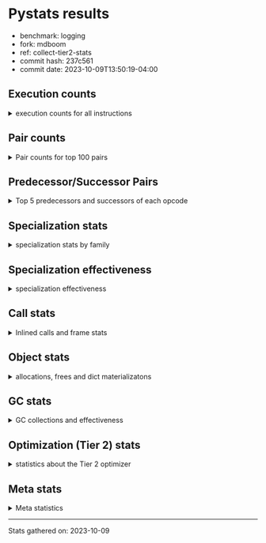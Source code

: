 
# Pystats results

- benchmark: logging
- fork: mdboom
- ref: collect-tier2-stats
- commit hash: 237c561
- commit date: 2023-10-09T13:50:19-04:00

## Execution counts

<details>
<summary> execution counts for all instructions </summary>

|Name | Count | Self | Cumulative | Miss ratio | 
|---|---:|---:|---:|---:|
| LOAD_FAST | 409,131,300 | 22.5% | 22.5% |  |
| POP_JUMP_IF_FALSE | 125,337,780 | 6.9% | 29.4% |  |
| RESUME_CHECK | 117,350,940 | 6.5% | 35.9% |  |
| LOAD_ATTR_INSTANCE_VALUE | 116,145,000 | 6.4% | 42.3% | 1.1% |
| TO_BOOL_BOOL | 105,062,400 | 5.8% | 48.1% |  |
| LOAD_ATTR_METHOD_WITH_VALUES | 97,935,540 | 5.4% | 53.5% |  |
| LOAD_GLOBAL_MODULE | 83,559,300 | 4.6% | 58.1% |  |
| CALL_PY_EXACT_ARGS | 72,499,380 | 4.0% | 62.1% |  |
| RETURN_VALUE | 69,427,560 | 3.8% | 65.9% |  |
| CALL | 56,540,480 | 3.1% | 69.0% |  |
| POP_TOP | 56,525,520 | 3.1% | 72.1% |  |
| LOAD_CONST | 49,152,360 | 2.7% | 74.8% |  |
| RETURN_CONST | 49,152,180 | 2.7% | 77.5% |  |
| STORE_FAST | 48,538,680 | 2.7% | 80.2% |  |
| NOP | 46,694,580 | 2.6% | 82.8% |  |
| BINARY_SUBSCR_DICT | 41,779,200 | 2.3% | 85.1% |  |
| LOAD_FAST_LOAD_FAST | 34,959,420 | 1.9% | 87.0% |  |
| STORE_ATTR_INSTANCE_VALUE | 27,033,600 | 1.5% | 88.5% |  |
| LOAD_ATTR_MODULE | 22,118,880 | 1.2% | 89.7% |  |
| LOAD_GLOBAL_BUILTIN | 14,745,960 | 0.8% | 90.5% |  |
| LOAD_ATTR | 12,291,660 | 0.7% | 91.2% |  |
| PUSH_NULL | 12,288,900 | 0.7% | 91.9% |  |
| TO_BOOL_NONE | 11,059,200 | 0.6% | 92.5% |  |
| COMPARE_OP_INT | 10,444,980 | 0.6% | 93.1% |  |
| POP_JUMP_IF_TRUE | 9,830,400 | 0.5% | 93.6% |  |
| LOAD_ATTR_METHOD_NO_DICT | 8,601,720 | 0.5% | 94.1% |  |
| BINARY_OP | 6,760,260 | 0.4% | 94.5% |  |
| ENTER_EXECUTOR | 6,512,640 | 0.4% | 94.8% |  |
| CALL_ISINSTANCE | 5,529,600 | 0.3% | 95.1% |  |
| BINARY_SLICE | 4,915,200 | 0.3% | 95.4% |  |
| JUMP_FORWARD | 4,915,200 | 0.3% | 95.7% |  |
| BINARY_OP_ADD_INT | 4,915,200 | 0.3% | 95.9% |  |
| TO_BOOL_ALWAYS_TRUE | 4,915,200 | 0.3% | 96.2% |  |
| CALL_BUILTIN_FAST | 4,300,800 | 0.2% | 96.4% |  |
| CALL_METHOD_DESCRIPTOR_FAST | 3,686,760 | 0.2% | 96.6% |  |
| GET_ITER | 3,686,580 | 0.2% | 96.9% |  |
| POP_JUMP_IF_NONE | 3,686,400 | 0.2% | 97.1% |  |
| BUILD_TUPLE | 3,686,400 | 0.2% | 97.3% |  |
| COPY | 3,686,400 | 0.2% | 97.5% |  |
| CALL_BUILTIN_FAST_WITH_KEYWORDS | 3,686,400 | 0.2% | 97.7% |  |
| FOR_ITER_LIST | 3,686,400 | 0.2% | 97.9% |  |
| INTERPRETER_EXIT | 3,072,000 | 0.2% | 98.0% |  |
| TO_BOOL | 2,458,240 | 0.1% | 98.2% |  |
| LOAD_ATTR_METHOD_LAZY_DICT | 2,458,140 | 0.1% | 98.3% |  |
| POP_JUMP_IF_NOT_NONE | 2,457,600 | 0.1% | 98.4% |  |
| BEFORE_WITH | 2,457,600 | 0.1% | 98.6% |  |
| STORE_FAST_STORE_FAST | 2,457,600 | 0.1% | 98.7% |  |
| COMPARE_OP_STR | 2,457,600 | 0.1% | 98.8% |  |
| LOAD_ATTR_NONDESCRIPTOR_WITH_VALUES | 2,457,600 | 0.1% | 99.0% |  |
| BINARY_SUBSCR_TUPLE_INT | 1,843,200 | 0.1% | 99.1% |  |
| CALL_METHOD_DESCRIPTOR_NOARGS | 1,252,620 | 0.1% | 99.2% | 100.0% |
| CALL_FUNCTION_EX | 1,229,160 | 0.1% | 99.2% |  |
| BINARY_OP_SUBTRACT_FLOAT | 1,228,980 | 0.1% | 99.3% |  |
| BUILD_MAP | 1,228,800 | 0.1% | 99.4% |  |
| CONTAINS_OP | 1,228,800 | 0.1% | 99.4% |  |
| DICT_MERGE | 1,228,800 | 0.1% | 99.5% |  |
| BINARY_OP_ADD_UNICODE | 1,228,800 | 0.1% | 99.6% |  |
| BINARY_OP_SUBTRACT_INT | 1,228,800 | 0.1% | 99.6% |  |
| CALL_METHOD_DESCRIPTOR_O | 1,228,800 | 0.1% | 99.7% |  |
| CALL_STR_1 | 1,228,800 | 0.1% | 99.8% |  |
| LOAD_ATTR_PROPERTY | 1,228,800 | 0.1% | 99.8% |  |
| TO_BOOL_STR | 1,228,800 | 0.1% | 99.9% |  |
| UNPACK_SEQUENCE_TUPLE | 1,228,800 | 0.1% | 100.0% |  |
| CALL_LEN | 614,580 | 0.0% | 100.0% |  |
| LOAD_DEREF | 540 | 0.0% | 100.0% |  |
| LOAD_GLOBAL | 500 | 0.0% | 100.0% |  |
| BUILD_LIST | 180 | 0.0% | 100.0% |  |
| CALL_INTRINSIC_1 | 180 | 0.0% | 100.0% |  |
| COPY_FREE_VARS | 180 | 0.0% | 100.0% |  |
| LIST_EXTEND | 180 | 0.0% | 100.0% |  |
| CALL_BUILTIN_CLASS | 180 | 0.0% | 100.0% |  |
| FOR_ITER_RANGE | 180 | 0.0% | 100.0% |  |
| BINARY_OP_MULTIPLY_INT | 120 | 0.0% | 100.0% |  |
| CALL_METHOD_DESCRIPTOR_FAST_WITH_KEYWORDS | 120 | 0.0% | 100.0% |  |
| COMPARE_OP | 60 | 0.0% | 100.0% |  |


</details>

## Pair counts

<details>
<summary> Pair counts for top 100 pairs </summary>

|Pair | Count | Self | Cumulative | 
|---|---:|---:|---:|
| LOAD_FAST LOAD_ATTR_INSTANCE_VALUE | 115,507,200 | 6.4% | 6.4% |
| RESUME_CHECK LOAD_FAST | 98,304,180 | 5.4% | 11.8% |
| TO_BOOL_BOOL POP_JUMP_IF_FALSE | 97,689,600 | 5.4% | 17.2% |
| LOAD_FAST LOAD_ATTR_METHOD_WITH_VALUES | 95,477,940 | 5.3% | 22.4% |
| CALL_PY_EXACT_ARGS RESUME_CHECK | 72,499,380 | 4.0% | 26.4% |
| LOAD_ATTR_METHOD_WITH_VALUES LOAD_FAST | 50,688,120 | 2.8% | 29.2% |
| RETURN_CONST POP_TOP | 45,465,780 | 2.5% | 31.7% |
| NOP LOAD_FAST | 44,236,800 | 2.4% | 34.1% |
| RETURN_VALUE TO_BOOL_BOOL | 44,236,800 | 2.4% | 36.6% |
| POP_JUMP_IF_FALSE RETURN_CONST | 43,008,000 | 2.4% | 38.9% |
| LOAD_ATTR_INSTANCE_VALUE LOAD_FAST | 43,008,000 | 2.4% | 41.3% |
| LOAD_ATTR_INSTANCE_VALUE TO_BOOL_BOOL | 43,008,000 | 2.4% | 43.7% |
| LOAD_FAST CALL | 42,086,680 | 2.3% | 46.0% |
| POP_JUMP_IF_FALSE NOP | 41,779,200 | 2.3% | 48.3% |
| BINARY_SUBSCR_DICT RETURN_VALUE | 41,779,200 | 2.3% | 50.6% |
| LOAD_GLOBAL_MODULE CALL_PY_EXACT_ARGS | 41,779,200 | 2.3% | 52.9% |
| POP_TOP LOAD_FAST | 41,410,740 | 2.3% | 55.2% |
| CALL RESUME_CHECK | 40,550,400 | 2.2% | 57.4% |
| LOAD_FAST BINARY_SUBSCR_DICT | 40,550,400 | 2.2% | 59.7% |
| LOAD_ATTR_METHOD_WITH_VALUES LOAD_GLOBAL_MODULE | 40,550,400 | 2.2% | 61.9% |
| STORE_FAST LOAD_FAST | 30,106,080 | 1.7% | 63.5% |
| POP_JUMP_IF_FALSE LOAD_FAST | 25,190,580 | 1.4% | 64.9% |
| LOAD_FAST CALL_PY_EXACT_ARGS | 19,660,920 | 1.1% | 66.0% |
| LOAD_GLOBAL_MODULE LOAD_ATTR_MODULE | 17,817,900 | 1.0% | 67.0% |
| LOAD_FAST STORE_ATTR_INSTANCE_VALUE | 14,745,600 | 0.8% | 67.8% |
| LOAD_FAST_LOAD_FAST STORE_ATTR_INSTANCE_VALUE | 12,288,000 | 0.7% | 68.5% |
| LOAD_FAST LOAD_CONST | 11,673,720 | 0.6% | 69.1% |
| RESUME_CHECK LOAD_GLOBAL_MODULE | 11,673,720 | 0.6% | 69.8% |
| LOAD_ATTR_MODULE PUSH_NULL | 11,059,680 | 0.6% | 70.4% |
| LOAD_GLOBAL_BUILTIN LOAD_FAST | 11,059,560 | 0.6% | 71.0% |
| LOAD_FAST LOAD_ATTR | 11,059,380 | 0.6% | 71.6% |
| TO_BOOL_NONE POP_JUMP_IF_FALSE | 11,059,200 | 0.6% | 72.2% |
| STORE_ATTR_INSTANCE_VALUE LOAD_FAST_LOAD_FAST | 9,830,400 | 0.5% | 72.8% |
| LOAD_FAST RETURN_VALUE | 8,601,780 | 0.5% | 73.2% |
| RETURN_VALUE STORE_FAST | 8,601,600 | 0.5% | 73.7% |
| COMPARE_OP_INT POP_JUMP_IF_FALSE | 7,987,380 | 0.4% | 74.1% |
| LOAD_CONST LOAD_FAST | 7,372,800 | 0.4% | 74.5% |
| LOAD_CONST STORE_FAST | 7,372,800 | 0.4% | 75.0% |
| TO_BOOL_BOOL POP_JUMP_IF_TRUE | 7,372,800 | 0.4% | 75.4% |
| STORE_ATTR_INSTANCE_VALUE LOAD_GLOBAL_MODULE | 7,372,800 | 0.4% | 75.8% |
| LOAD_CONST COMPARE_OP_INT | 6,758,440 | 0.4% | 76.1% |
| POP_TOP RETURN_CONST | 6,144,180 | 0.3% | 76.5% |
| RETURN_VALUE RETURN_VALUE | 6,144,180 | 0.3% | 76.8% |
| LOAD_FAST_LOAD_FAST LOAD_FAST_LOAD_FAST | 6,144,000 | 0.3% | 77.2% |
| LOAD_ATTR_METHOD_NO_DICT LOAD_FAST | 6,144,000 | 0.3% | 77.5% |
| CALL_ISINSTANCE TO_BOOL_BOOL | 5,529,600 | 0.3% | 77.8% |
| POP_TOP ENTER_EXECUTOR | 5,283,840 | 0.3% | 78.1% |
| CALL STORE_FAST | 4,915,380 | 0.3% | 78.4% |
| STORE_FAST LOAD_GLOBAL_MODULE | 4,915,360 | 0.3% | 78.6% |
| RETURN_VALUE LOAD_FAST | 4,915,200 | 0.3% | 78.9% |
| LOAD_CONST LOAD_CONST | 4,915,200 | 0.3% | 79.2% |
| LOAD_CONST BINARY_OP_ADD_INT | 4,915,200 | 0.3% | 79.4% |
| LOAD_FAST STORE_FAST | 4,915,200 | 0.3% | 79.7% |
| LOAD_FAST TO_BOOL_NONE | 4,915,200 | 0.3% | 80.0% |
| POP_JUMP_IF_FALSE LOAD_GLOBAL_MODULE | 4,915,200 | 0.3% | 80.3% |
| POP_JUMP_IF_TRUE LOAD_FAST | 4,915,200 | 0.3% | 80.5% |
| STORE_FAST LOAD_FAST_LOAD_FAST | 4,915,200 | 0.3% | 80.8% |
| LOAD_ATTR_INSTANCE_VALUE TO_BOOL_NONE | 4,915,200 | 0.3% | 81.1% |
| LOAD_ATTR_METHOD_WITH_VALUES CALL_PY_EXACT_ARGS | 4,915,200 | 0.3% | 81.3% |
| LOAD_GLOBAL_MODULE TO_BOOL_BOOL | 4,915,200 | 0.3% | 81.6% |
| LOAD_ATTR_MODULE LOAD_ATTR_MODULE | 4,300,800 | 0.2% | 81.8% |
| ENTER_EXECUTOR CALL | 4,054,860 | 0.2% | 82.1% |
| PUSH_NULL CALL | 3,686,940 | 0.2% | 82.3% |
| PUSH_NULL LOAD_FAST | 3,686,760 | 0.2% | 82.5% |
| LOAD_GLOBAL_MODULE LOAD_FAST | 3,686,580 | 0.2% | 82.7% |
| LOAD_CONST BINARY_OP | 3,686,440 | 0.2% | 82.9% |
| GET_ITER FOR_ITER_LIST | 3,686,400 | 0.2% | 83.1% |
| POP_TOP LOAD_CONST | 3,686,400 | 0.2% | 83.3% |
| CALL LOAD_CONST | 3,686,400 | 0.2% | 83.5% |
| LOAD_ATTR LOAD_FAST | 3,686,400 | 0.2% | 83.7% |
| LOAD_ATTR STORE_FAST | 3,686,400 | 0.2% | 83.9% |
| LOAD_CONST CALL_BUILTIN_FAST | 3,686,400 | 0.2% | 84.1% |
| LOAD_FAST POP_JUMP_IF_NONE | 3,686,400 | 0.2% | 84.3% |
| LOAD_FAST CALL_BUILTIN_FAST_WITH_KEYWORDS | 3,686,400 | 0.2% | 84.5% |
| LOAD_FAST LOAD_ATTR_METHOD_NO_DICT | 3,686,400 | 0.2% | 84.7% |
| LOAD_FAST LOAD_GLOBAL_BUILTIN | 3,686,400 | 0.2% | 84.9% |
| LOAD_FAST LOAD_GLOBAL_MODULE | 3,686,400 | 0.2% | 85.1% |
| LOAD_FAST TO_BOOL_ALWAYS_TRUE | 3,686,400 | 0.2% | 85.3% |
| POP_JUMP_IF_FALSE LOAD_GLOBAL_BUILTIN | 3,686,400 | 0.2% | 85.5% |
| STORE_FAST LOAD_CONST | 3,686,400 | 0.2% | 85.7% |
| CALL_METHOD_DESCRIPTOR_FAST STORE_FAST | 3,686,400 | 0.2% | 85.9% |
| LOAD_ATTR_INSTANCE_VALUE GET_ITER | 3,686,400 | 0.2% | 86.1% |
| LOAD_ATTR_MODULE LOAD_FAST | 3,686,400 | 0.2% | 86.3% |
| RESUME_CHECK NOP | 3,686,400 | 0.2% | 86.5% |
| LOAD_FAST_LOAD_FAST LOAD_CONST | 3,686,400 | 0.2% | 86.7% |
| LOAD_FAST_LOAD_FAST LOAD_FAST | 3,686,400 | 0.2% | 86.9% |
| BINARY_OP_ADD_INT STORE_FAST | 3,686,400 | 0.2% | 87.1% |
| STORE_ATTR_INSTANCE_VALUE LOAD_FAST | 3,686,400 | 0.2% | 87.3% |
| TO_BOOL_ALWAYS_TRUE POP_JUMP_IF_FALSE | 3,686,400 | 0.2% | 87.5% |
| POP_JUMP_IF_FALSE LOAD_FAST_LOAD_FAST | 3,072,000 | 0.2% | 87.7% |
| LOAD_GLOBAL_MODULE LOAD_FAST_LOAD_FAST | 3,072,000 | 0.2% | 87.9% |
| CACHE RESUME_CHECK | 3,072,000 | 0.2% | 88.1% |
| STORE_FAST LOAD_GLOBAL_BUILTIN | 2,457,840 | 0.1% | 88.2% |
| CALL POP_TOP | 2,457,780 | 0.1% | 88.3% |
| CALL LOAD_FAST | 2,457,780 | 0.1% | 88.5% |
| LOAD_CONST CALL_METHOD_DESCRIPTOR_FAST | 2,457,720 | 0.1% | 88.6% |
| LOAD_CONST CALL | 2,457,660 | 0.1% | 88.7% |
| NOP LOAD_GLOBAL_MODULE | 2,457,600 | 0.1% | 88.9% |
| TO_BOOL POP_JUMP_IF_FALSE | 2,457,600 | 0.1% | 89.0% |
| BINARY_OP LOAD_FAST | 2,457,600 | 0.1% | 89.1% |


</details>

## Predecessor/Successor Pairs

<details>
<summary> Top 5 predecessors and successors of each opcode </summary>

### BINARY_SLICE

<details>
<summary> Successors and predecessors for BINARY_SLICE </summary>

|Predecessors | Count | Percentage | 
|---|---:|---:|
| LOAD_CONST | 2,457,600 | 50.0% |
| LOAD_FAST | 1,228,800 | 25.0% |
| BINARY_OP_ADD_INT | 1,228,800 | 25.0% |

|Successors | Count | Percentage | 
|---|---:|---:|
| RETURN_VALUE | 1,228,800 | 25.0% |
| BUILD_TUPLE | 1,228,800 | 25.0% |
| LOAD_FAST | 1,228,800 | 25.0% |
| LOAD_FAST_LOAD_FAST | 1,228,800 | 25.0% |


</details>

### GET_ITER

<details>
<summary> Successors and predecessors for GET_ITER </summary>

|Predecessors | Count | Percentage | 
|---|---:|---:|
| LOAD_ATTR_INSTANCE_VALUE | 3,686,400 | 100.0% |
| LOAD_FAST | 180 | 0.0% |

|Successors | Count | Percentage | 
|---|---:|---:|
| FOR_ITER_LIST | 3,686,400 | 100.0% |
| FOR_ITER_RANGE | 180 | 0.0% |


</details>

### NOP

<details>
<summary> Successors and predecessors for NOP </summary>

|Predecessors | Count | Percentage | 
|---|---:|---:|
| POP_JUMP_IF_FALSE | 41,779,200 | 89.5% |
| RESUME_CHECK | 3,686,400 | 7.9% |
| STORE_ATTR_INSTANCE_VALUE | 1,228,800 | 2.6% |
| POP_TOP | 180 | 0.0% |

|Successors | Count | Percentage | 
|---|---:|---:|
| LOAD_FAST | 44,236,800 | 94.7% |
| LOAD_GLOBAL_MODULE | 2,457,600 | 5.3% |
| LOAD_DEREF | 180 | 0.0% |


</details>

### POP_TOP

<details>
<summary> Successors and predecessors for POP_TOP </summary>

|Predecessors | Count | Percentage | 
|---|---:|---:|
| RETURN_CONST | 45,465,780 | 80.4% |
| CALL | 2,457,780 | 4.3% |
| BEFORE_WITH | 2,457,600 | 4.3% |
| RETURN_VALUE | 1,228,800 | 2.2% |
| CALL_FUNCTION_EX | 1,228,800 | 2.2% |

|Successors | Count | Percentage | 
|---|---:|---:|
| LOAD_FAST | 41,410,740 | 73.3% |
| RETURN_CONST | 6,144,180 | 10.9% |
| ENTER_EXECUTOR | 5,283,840 | 9.3% |
| LOAD_CONST | 3,686,400 | 6.5% |
| NOP | 180 | 0.0% |


</details>

### PUSH_NULL

<details>
<summary> Successors and predecessors for PUSH_NULL </summary>

|Predecessors | Count | Percentage | 
|---|---:|---:|
| LOAD_ATTR_MODULE | 11,059,680 | 90.0% |
| LOAD_ATTR | 1,228,860 | 10.0% |
| LOAD_DEREF | 360 | 0.0% |

|Successors | Count | Percentage | 
|---|---:|---:|
| CALL | 3,686,940 | 30.0% |
| LOAD_FAST | 3,686,760 | 30.0% |
| LOAD_CONST | 1,228,800 | 10.0% |
| LOAD_FAST_LOAD_FAST | 1,228,800 | 10.0% |
| CALL_PY_EXACT_ARGS | 1,228,800 | 10.0% |


</details>

### RETURN_VALUE

<details>
<summary> Successors and predecessors for RETURN_VALUE </summary>

|Predecessors | Count | Percentage | 
|---|---:|---:|
| BINARY_SUBSCR_DICT | 41,779,200 | 60.2% |
| LOAD_FAST | 8,601,780 | 12.4% |
| RETURN_VALUE | 6,144,180 | 8.8% |
| BUILD_TUPLE | 2,457,600 | 3.5% |
| CALL_BUILTIN_FAST | 1,843,200 | 2.7% |

|Successors | Count | Percentage | 
|---|---:|---:|
| TO_BOOL_BOOL | 44,236,800 | 63.7% |
| STORE_FAST | 8,601,600 | 12.4% |
| RETURN_VALUE | 6,144,180 | 8.8% |
| LOAD_FAST | 4,915,200 | 7.1% |
| POP_TOP | 1,228,800 | 1.8% |


</details>

### TO_BOOL

<details>
<summary> Successors and predecessors for TO_BOOL </summary>

|Predecessors | Count | Percentage | 
|---|---:|---:|
| LOAD_FAST | 1,228,800 | 50.0% |
| LOAD_ATTR_INSTANCE_VALUE | 1,228,800 | 50.0% |
| TO_BOOL | 640 | 0.0% |

|Successors | Count | Percentage | 
|---|---:|---:|
| POP_JUMP_IF_FALSE | 2,457,600 | 100.0% |
| TO_BOOL | 640 | 0.0% |


</details>

### BINARY_OP

<details>
<summary> Successors and predecessors for BINARY_OP </summary>

|Predecessors | Count | Percentage | 
|---|---:|---:|
| LOAD_CONST | 3,686,440 | 54.5% |
| LOAD_FAST | 1,228,860 | 18.2% |
| CALL | 1,228,800 | 18.2% |
| LOAD_ATTR_INSTANCE_VALUE | 614,400 | 9.1% |
| BINARY_OP | 1,760 | 0.0% |

|Successors | Count | Percentage | 
|---|---:|---:|
| LOAD_FAST | 2,457,600 | 36.4% |
| RETURN_VALUE | 1,228,800 | 18.2% |
| CALL | 1,228,800 | 18.2% |
| LOAD_CONST | 1,228,800 | 18.2% |
| STORE_FAST | 614,400 | 9.1% |


</details>

### BUILD_LIST

<details>
<summary> Successors and predecessors for BUILD_LIST </summary>

|Predecessors | Count | Percentage | 
|---|---:|---:|
| LOAD_FAST | 180 | 100.0% |

|Successors | Count | Percentage | 
|---|---:|---:|
| LOAD_DEREF | 180 | 100.0% |


</details>

### CALL

<details>
<summary> Successors and predecessors for CALL </summary>

|Predecessors | Count | Percentage | 
|---|---:|---:|
| LOAD_FAST | 42,086,680 | 74.4% |
| ENTER_EXECUTOR | 4,054,860 | 7.2% |
| PUSH_NULL | 3,686,940 | 6.5% |
| LOAD_CONST | 2,457,660 | 4.3% |
| BINARY_OP | 1,228,800 | 2.2% |

|Successors | Count | Percentage | 
|---|---:|---:|
| RESUME_CHECK | 40,550,400 | 71.7% |
| STORE_FAST | 4,915,380 | 8.7% |
| LOAD_CONST | 3,686,400 | 6.5% |
| POP_TOP | 2,457,780 | 4.3% |
| LOAD_FAST | 2,457,780 | 4.3% |


</details>

### CALL_FUNCTION_EX

<details>
<summary> Successors and predecessors for CALL_FUNCTION_EX </summary>

|Predecessors | Count | Percentage | 
|---|---:|---:|
| DICT_MERGE | 1,228,800 | 100.0% |
| CALL_INTRINSIC_1 | 180 | 0.0% |
| LOAD_FAST | 180 | 0.0% |

|Successors | Count | Percentage | 
|---|---:|---:|
| POP_TOP | 1,228,800 | 100.0% |
| COPY_FREE_VARS | 180 | 0.0% |
| RESUME_CHECK | 180 | 0.0% |


</details>

### CALL_INTRINSIC_1

<details>
<summary> Successors and predecessors for CALL_INTRINSIC_1 </summary>

|Predecessors | Count | Percentage | 
|---|---:|---:|
| LIST_EXTEND | 180 | 100.0% |

|Successors | Count | Percentage | 
|---|---:|---:|
| CALL_FUNCTION_EX | 180 | 100.0% |


</details>

### COMPARE_OP

<details>
<summary> Successors and predecessors for COMPARE_OP </summary>

|Predecessors | Count | Percentage | 
|---|---:|---:|
| BINARY_OP_MULTIPLY_INT | 40 | 66.7% |
| LOAD_CONST | 20 | 33.3% |

|Successors | Count | Percentage | 
|---|---:|---:|
| COMPARE_OP_INT | 60 | 100.0% |


</details>

### COPY_FREE_VARS

<details>
<summary> Successors and predecessors for COPY_FREE_VARS </summary>

|Predecessors | Count | Percentage | 
|---|---:|---:|
| CALL_FUNCTION_EX | 180 | 100.0% |

|Successors | Count | Percentage | 
|---|---:|---:|
| RESUME_CHECK | 180 | 100.0% |


</details>

### ENTER_EXECUTOR

<details>
<summary> Successors and predecessors for ENTER_EXECUTOR </summary>

|Predecessors | Count | Percentage | 
|---|---:|---:|
| POP_TOP | 5,283,840 | 81.1% |
| POP_JUMP_IF_FALSE | 1,228,800 | 18.9% |

|Successors | Count | Percentage | 
|---|---:|---:|
| CALL | 4,054,860 | 62.3% |
| POP_TOP | 1,228,800 | 18.9% |
| LOAD_FAST | 1,228,800 | 18.9% |
| LOAD_GLOBAL_MODULE | 120 | 0.0% |
| LOAD_GLOBAL | 60 | 0.0% |


</details>

### LIST_EXTEND

<details>
<summary> Successors and predecessors for LIST_EXTEND </summary>

|Predecessors | Count | Percentage | 
|---|---:|---:|
| LOAD_DEREF | 180 | 100.0% |

|Successors | Count | Percentage | 
|---|---:|---:|
| CALL_INTRINSIC_1 | 180 | 100.0% |


</details>

### LOAD_ATTR

<details>
<summary> Successors and predecessors for LOAD_ATTR </summary>

|Predecessors | Count | Percentage | 
|---|---:|---:|
| LOAD_FAST | 11,059,380 | 90.0% |
| LOAD_ATTR | 1,232,000 | 10.0% |
| LOAD_GLOBAL_MODULE | 180 | 0.0% |
| LOAD_GLOBAL | 60 | 0.0% |
| CALL_METHOD_DESCRIPTOR_NOARGS | 40 | 0.0% |

|Successors | Count | Percentage | 
|---|---:|---:|
| LOAD_FAST | 3,686,400 | 30.0% |
| STORE_FAST | 3,686,400 | 30.0% |
| LOAD_ATTR | 1,232,000 | 10.0% |
| PUSH_NULL | 1,228,860 | 10.0% |
| CALL_PY_EXACT_ARGS | 1,228,800 | 10.0% |


</details>

### LOAD_CONST

<details>
<summary> Successors and predecessors for LOAD_CONST </summary>

|Predecessors | Count | Percentage | 
|---|---:|---:|
| LOAD_FAST | 11,673,720 | 23.8% |
| LOAD_CONST | 4,915,200 | 10.0% |
| POP_TOP | 3,686,400 | 7.5% |
| CALL | 3,686,400 | 7.5% |
| STORE_FAST | 3,686,400 | 7.5% |

|Successors | Count | Percentage | 
|---|---:|---:|
| LOAD_FAST | 7,372,800 | 15.0% |
| STORE_FAST | 7,372,800 | 15.0% |
| COMPARE_OP_INT | 6,758,440 | 13.7% |
| LOAD_CONST | 4,915,200 | 10.0% |
| BINARY_OP_ADD_INT | 4,915,200 | 10.0% |


</details>

### LOAD_DEREF

<details>
<summary> Successors and predecessors for LOAD_DEREF </summary>

|Predecessors | Count | Percentage | 
|---|---:|---:|
| NOP | 180 | 33.3% |
| BUILD_LIST | 180 | 33.3% |
| RESUME_CHECK | 180 | 33.3% |

|Successors | Count | Percentage | 
|---|---:|---:|
| PUSH_NULL | 360 | 66.7% |
| LIST_EXTEND | 180 | 33.3% |


</details>

### LOAD_FAST

<details>
<summary> Successors and predecessors for LOAD_FAST </summary>

|Predecessors | Count | Percentage | 
|---|---:|---:|
| RESUME_CHECK | 98,304,180 | 24.0% |
| LOAD_ATTR_METHOD_WITH_VALUES | 50,688,120 | 12.4% |
| NOP | 44,236,800 | 10.8% |
| LOAD_ATTR_INSTANCE_VALUE | 43,008,000 | 10.5% |
| POP_TOP | 41,410,740 | 10.1% |

|Successors | Count | Percentage | 
|---|---:|---:|
| LOAD_ATTR_INSTANCE_VALUE | 115,507,200 | 28.2% |
| LOAD_ATTR_METHOD_WITH_VALUES | 95,477,940 | 23.3% |
| CALL | 42,086,680 | 10.3% |
| BINARY_SUBSCR_DICT | 40,550,400 | 9.9% |
| CALL_PY_EXACT_ARGS | 19,660,920 | 4.8% |


</details>

### LOAD_GLOBAL

<details>
<summary> Successors and predecessors for LOAD_GLOBAL </summary>

|Predecessors | Count | Percentage | 
|---|---:|---:|
| STORE_FAST | 200 | 40.0% |
| RETURN_VALUE | 120 | 24.0% |
| POP_TOP | 60 | 12.0% |
| ENTER_EXECUTOR | 60 | 12.0% |
| RESUME_CHECK | 60 | 12.0% |

|Successors | Count | Percentage | 
|---|---:|---:|
| LOAD_GLOBAL_MODULE | 320 | 64.0% |
| LOAD_GLOBAL_BUILTIN | 120 | 24.0% |
| LOAD_ATTR | 60 | 12.0% |


</details>

### POP_JUMP_IF_FALSE

<details>
<summary> Successors and predecessors for POP_JUMP_IF_FALSE </summary>

|Predecessors | Count | Percentage | 
|---|---:|---:|
| TO_BOOL_BOOL | 97,689,600 | 77.9% |
| TO_BOOL_NONE | 11,059,200 | 8.8% |
| COMPARE_OP_INT | 7,987,380 | 6.4% |
| TO_BOOL_ALWAYS_TRUE | 3,686,400 | 2.9% |
| TO_BOOL | 2,457,600 | 2.0% |

|Successors | Count | Percentage | 
|---|---:|---:|
| RETURN_CONST | 43,008,000 | 34.3% |
| NOP | 41,779,200 | 33.3% |
| LOAD_FAST | 25,190,580 | 20.1% |
| LOAD_GLOBAL_MODULE | 4,915,200 | 3.9% |
| LOAD_GLOBAL_BUILTIN | 3,686,400 | 2.9% |


</details>

### POP_JUMP_IF_NONE

<details>
<summary> Successors and predecessors for POP_JUMP_IF_NONE </summary>

|Predecessors | Count | Percentage | 
|---|---:|---:|
| LOAD_FAST | 3,686,400 | 100.0% |

|Successors | Count | Percentage | 
|---|---:|---:|
| LOAD_FAST | 2,457,600 | 66.7% |
| LOAD_GLOBAL_MODULE | 1,228,800 | 33.3% |


</details>

### POP_JUMP_IF_NOT_NONE

<details>
<summary> Successors and predecessors for POP_JUMP_IF_NOT_NONE </summary>

|Predecessors | Count | Percentage | 
|---|---:|---:|
| LOAD_FAST | 2,457,600 | 100.0% |

|Successors | Count | Percentage | 
|---|---:|---:|
| LOAD_FAST | 2,457,600 | 100.0% |


</details>

### POP_JUMP_IF_TRUE

<details>
<summary> Successors and predecessors for POP_JUMP_IF_TRUE </summary>

|Predecessors | Count | Percentage | 
|---|---:|---:|
| TO_BOOL_BOOL | 7,372,800 | 75.0% |
| COMPARE_OP_INT | 1,228,800 | 12.5% |
| TO_BOOL_ALWAYS_TRUE | 1,228,800 | 12.5% |

|Successors | Count | Percentage | 
|---|---:|---:|
| LOAD_FAST | 4,915,200 | 50.0% |
| LOAD_CONST | 2,457,600 | 25.0% |
| RETURN_VALUE | 1,228,800 | 12.5% |
| LOAD_GLOBAL_BUILTIN | 1,228,800 | 12.5% |


</details>

### RETURN_CONST

<details>
<summary> Successors and predecessors for RETURN_CONST </summary>

|Predecessors | Count | Percentage | 
|---|---:|---:|
| POP_JUMP_IF_FALSE | 43,008,000 | 87.5% |
| POP_TOP | 6,144,180 | 12.5% |

|Successors | Count | Percentage | 
|---|---:|---:|
| POP_TOP | 45,465,780 | 92.5% |
| INTERPRETER_EXIT | 2,457,600 | 5.0% |
| STORE_FAST | 1,228,800 | 2.5% |


</details>

### STORE_FAST

<details>
<summary> Successors and predecessors for STORE_FAST </summary>

|Predecessors | Count | Percentage | 
|---|---:|---:|
| RETURN_VALUE | 8,601,600 | 17.7% |
| LOAD_CONST | 7,372,800 | 15.2% |
| CALL | 4,915,380 | 10.1% |
| LOAD_FAST | 4,915,200 | 10.1% |
| LOAD_ATTR | 3,686,400 | 7.6% |

|Successors | Count | Percentage | 
|---|---:|---:|
| LOAD_FAST | 30,106,080 | 62.0% |
| LOAD_GLOBAL_MODULE | 4,915,360 | 10.1% |
| LOAD_FAST_LOAD_FAST | 4,915,200 | 10.1% |
| LOAD_CONST | 3,686,400 | 7.6% |
| LOAD_GLOBAL_BUILTIN | 2,457,840 | 5.1% |


</details>

### BINARY_OP_SUBTRACT_FLOAT

<details>
<summary> Successors and predecessors for BINARY_OP_SUBTRACT_FLOAT </summary>

|Predecessors | Count | Percentage | 
|---|---:|---:|
| LOAD_GLOBAL_MODULE | 1,228,800 | 100.0% |
| LOAD_FAST | 120 | 0.0% |
| BINARY_OP | 60 | 0.0% |

|Successors | Count | Percentage | 
|---|---:|---:|
| LOAD_CONST | 1,228,800 | 100.0% |
| STORE_FAST | 180 | 0.0% |


</details>

### BINARY_SUBSCR_DICT

<details>
<summary> Successors and predecessors for BINARY_SUBSCR_DICT </summary>

|Predecessors | Count | Percentage | 
|---|---:|---:|
| LOAD_FAST | 40,550,400 | 97.1% |
| CALL | 1,228,800 | 2.9% |

|Successors | Count | Percentage | 
|---|---:|---:|
| RETURN_VALUE | 41,779,200 | 100.0% |


</details>

### CALL_BUILTIN_CLASS

<details>
<summary> Successors and predecessors for CALL_BUILTIN_CLASS </summary>

|Predecessors | Count | Percentage | 
|---|---:|---:|
| LOAD_FAST | 120 | 66.7% |
| CALL | 60 | 33.3% |

|Successors | Count | Percentage | 
|---|---:|---:|
| STORE_FAST | 180 | 100.0% |


</details>

### CALL_LEN

<details>
<summary> Successors and predecessors for CALL_LEN </summary>

|Predecessors | Count | Percentage | 
|---|---:|---:|
| LOAD_FAST | 614,480 | 100.0% |
| CALL | 60 | 0.0% |
| CALL_METHOD_DESCRIPTOR_NOARGS | 40 | 0.0% |

|Successors | Count | Percentage | 
|---|---:|---:|
| LOAD_CONST | 614,460 | 100.0% |
| LOAD_FAST | 120 | 0.0% |


</details>

### CALL_METHOD_DESCRIPTOR_FAST

<details>
<summary> Successors and predecessors for CALL_METHOD_DESCRIPTOR_FAST </summary>

|Predecessors | Count | Percentage | 
|---|---:|---:|
| LOAD_CONST | 2,457,720 | 66.7% |
| LOAD_FAST | 1,228,800 | 33.3% |
| CALL | 120 | 0.0% |
| LOAD_ATTR_METHOD_LAZY_DICT | 120 | 0.0% |

|Successors | Count | Percentage | 
|---|---:|---:|
| STORE_FAST | 3,686,400 | 100.0% |
| POP_TOP | 360 | 0.0% |


</details>

### CALL_METHOD_DESCRIPTOR_NOARGS

<details>
<summary> Successors and predecessors for CALL_METHOD_DESCRIPTOR_NOARGS </summary>

|Predecessors | Count | Percentage | 
|---|---:|---:|
| LOAD_ATTR_METHOD_LAZY_DICT | 1,228,920 | 98.1% |
| CALL_METHOD_DESCRIPTOR_NOARGS | 23,640 | 1.9% |
| CALL | 60 | 0.0% |

|Successors | Count | Percentage | 
|---|---:|---:|
| POP_TOP | 1,228,800 | 98.1% |
| CALL_METHOD_DESCRIPTOR_NOARGS | 23,640 | 1.9% |
| LOAD_ATTR_METHOD_NO_DICT | 80 | 0.0% |
| CALL_LEN | 40 | 0.0% |
| LOAD_ATTR | 40 | 0.0% |


</details>

### CALL_PY_EXACT_ARGS

<details>
<summary> Successors and predecessors for CALL_PY_EXACT_ARGS </summary>

|Predecessors | Count | Percentage | 
|---|---:|---:|
| LOAD_GLOBAL_MODULE | 41,779,200 | 57.6% |
| LOAD_FAST | 19,660,920 | 27.1% |
| LOAD_ATTR_METHOD_WITH_VALUES | 4,915,200 | 6.8% |
| LOAD_FAST_LOAD_FAST | 2,457,600 | 3.4% |
| PUSH_NULL | 1,228,800 | 1.7% |

|Successors | Count | Percentage | 
|---|---:|---:|
| RESUME_CHECK | 72,499,380 | 100.0% |


</details>

### COMPARE_OP_INT

<details>
<summary> Successors and predecessors for COMPARE_OP_INT </summary>

|Predecessors | Count | Percentage | 
|---|---:|---:|
| LOAD_CONST | 6,758,440 | 64.7% |
| LOAD_FAST_LOAD_FAST | 2,457,600 | 23.5% |
| LOAD_ATTR_INSTANCE_VALUE | 1,228,800 | 11.8% |
| BINARY_OP_MULTIPLY_INT | 80 | 0.0% |
| COMPARE_OP | 60 | 0.0% |

|Successors | Count | Percentage | 
|---|---:|---:|
| POP_JUMP_IF_FALSE | 7,987,380 | 76.5% |
| RETURN_VALUE | 1,228,800 | 11.8% |
| POP_JUMP_IF_TRUE | 1,228,800 | 11.8% |


</details>

### FOR_ITER_RANGE

<details>
<summary> Successors and predecessors for FOR_ITER_RANGE </summary>

|Predecessors | Count | Percentage | 
|---|---:|---:|
| GET_ITER | 180 | 100.0% |

|Successors | Count | Percentage | 
|---|---:|---:|
| STORE_FAST | 180 | 100.0% |


</details>

### LOAD_ATTR_INSTANCE_VALUE

<details>
<summary> Successors and predecessors for LOAD_ATTR_INSTANCE_VALUE </summary>

|Predecessors | Count | Percentage | 
|---|---:|---:|
| LOAD_FAST | 115,507,200 | 99.5% |
| LOAD_FAST_LOAD_FAST | 614,400 | 0.5% |
| LOAD_ATTR_INSTANCE_VALUE | 23,400 | 0.0% |

|Successors | Count | Percentage | 
|---|---:|---:|
| LOAD_FAST | 43,008,000 | 37.0% |
| TO_BOOL_BOOL | 43,008,000 | 37.0% |
| TO_BOOL_NONE | 4,915,200 | 4.2% |
| GET_ITER | 3,686,400 | 3.2% |
| BEFORE_WITH | 2,457,600 | 2.1% |


</details>

### LOAD_ATTR_METHOD_LAZY_DICT

<details>
<summary> Successors and predecessors for LOAD_ATTR_METHOD_LAZY_DICT </summary>

|Predecessors | Count | Percentage | 
|---|---:|---:|
| LOAD_FAST | 1,229,160 | 50.0% |
| LOAD_ATTR_INSTANCE_VALUE | 1,228,800 | 50.0% |
| LOAD_ATTR | 180 | 0.0% |

|Successors | Count | Percentage | 
|---|---:|---:|
| CALL_METHOD_DESCRIPTOR_NOARGS | 1,228,920 | 50.0% |
| LOAD_FAST_LOAD_FAST | 1,228,800 | 50.0% |
| LOAD_CONST | 180 | 0.0% |
| CALL | 120 | 0.0% |
| CALL_METHOD_DESCRIPTOR_FAST | 120 | 0.0% |


</details>

### LOAD_ATTR_METHOD_WITH_VALUES

<details>
<summary> Successors and predecessors for LOAD_ATTR_METHOD_WITH_VALUES </summary>

|Predecessors | Count | Percentage | 
|---|---:|---:|
| LOAD_FAST | 95,477,940 | 97.5% |
| LOAD_ATTR_INSTANCE_VALUE | 2,457,600 | 2.5% |

|Successors | Count | Percentage | 
|---|---:|---:|
| LOAD_FAST | 50,688,120 | 51.8% |
| LOAD_GLOBAL_MODULE | 40,550,400 | 41.4% |
| CALL_PY_EXACT_ARGS | 4,915,200 | 5.0% |
| LOAD_FAST_LOAD_FAST | 1,781,820 | 1.8% |


</details>

### LOAD_ATTR_MODULE

<details>
<summary> Successors and predecessors for LOAD_ATTR_MODULE </summary>

|Predecessors | Count | Percentage | 
|---|---:|---:|
| LOAD_GLOBAL_MODULE | 17,817,900 | 80.6% |
| LOAD_ATTR_MODULE | 4,300,800 | 19.4% |
| LOAD_ATTR | 180 | 0.0% |

|Successors | Count | Percentage | 
|---|---:|---:|
| PUSH_NULL | 11,059,680 | 50.0% |
| LOAD_ATTR_MODULE | 4,300,800 | 19.4% |
| LOAD_FAST | 3,686,400 | 16.7% |
| LOAD_ATTR_METHOD_NO_DICT | 2,457,600 | 11.1% |
| CALL_ISINSTANCE | 614,400 | 2.8% |


</details>

### LOAD_GLOBAL_BUILTIN

<details>
<summary> Successors and predecessors for LOAD_GLOBAL_BUILTIN </summary>

|Predecessors | Count | Percentage | 
|---|---:|---:|
| LOAD_FAST | 3,686,400 | 25.0% |
| POP_JUMP_IF_FALSE | 3,686,400 | 25.0% |
| STORE_FAST | 2,457,840 | 16.7% |
| RESUME_CHECK | 2,457,600 | 16.7% |
| POP_JUMP_IF_TRUE | 1,228,800 | 8.3% |

|Successors | Count | Percentage | 
|---|---:|---:|
| LOAD_FAST | 11,059,560 | 75.0% |
| CALL_ISINSTANCE | 2,457,600 | 16.7% |
| LOAD_GLOBAL_MODULE | 1,228,800 | 8.3% |


</details>

### LOAD_GLOBAL_MODULE

<details>
<summary> Successors and predecessors for LOAD_GLOBAL_MODULE </summary>

|Predecessors | Count | Percentage | 
|---|---:|---:|
| LOAD_ATTR_METHOD_WITH_VALUES | 40,550,400 | 48.5% |
| RESUME_CHECK | 11,673,720 | 14.0% |
| STORE_ATTR_INSTANCE_VALUE | 7,372,800 | 8.8% |
| STORE_FAST | 4,915,360 | 5.9% |
| POP_JUMP_IF_FALSE | 4,915,200 | 5.9% |

|Successors | Count | Percentage | 
|---|---:|---:|
| CALL_PY_EXACT_ARGS | 41,779,200 | 50.0% |
| LOAD_ATTR_MODULE | 17,817,900 | 21.3% |
| TO_BOOL_BOOL | 4,915,200 | 5.9% |
| LOAD_FAST | 3,686,580 | 4.4% |
| LOAD_FAST_LOAD_FAST | 3,072,000 | 3.7% |


</details>

### RESUME_CHECK

<details>
<summary> Successors and predecessors for RESUME_CHECK </summary>

|Predecessors | Count | Percentage | 
|---|---:|---:|
| CALL_PY_EXACT_ARGS | 72,499,380 | 61.8% |
| CALL | 40,550,400 | 34.6% |
| CACHE | 3,072,000 | 2.6% |
| LOAD_ATTR_PROPERTY | 1,228,800 | 1.0% |
| CALL_FUNCTION_EX | 180 | 0.0% |

|Successors | Count | Percentage | 
|---|---:|---:|
| LOAD_FAST | 98,304,180 | 83.8% |
| LOAD_GLOBAL_MODULE | 11,673,720 | 9.9% |
| NOP | 3,686,400 | 3.1% |
| LOAD_GLOBAL_BUILTIN | 2,457,600 | 2.1% |
| LOAD_CONST | 1,228,800 | 1.0% |


</details>

### TO_BOOL_BOOL

<details>
<summary> Successors and predecessors for TO_BOOL_BOOL </summary>

|Predecessors | Count | Percentage | 
|---|---:|---:|
| RETURN_VALUE | 44,236,800 | 42.1% |
| LOAD_ATTR_INSTANCE_VALUE | 43,008,000 | 40.9% |
| CALL_ISINSTANCE | 5,529,600 | 5.3% |
| LOAD_GLOBAL_MODULE | 4,915,200 | 4.7% |
| COPY | 2,457,600 | 2.3% |

|Successors | Count | Percentage | 
|---|---:|---:|
| POP_JUMP_IF_FALSE | 97,689,600 | 93.0% |
| POP_JUMP_IF_TRUE | 7,372,800 | 7.0% |


</details>

### CACHE

<details>
<summary> Successors and predecessors for CACHE </summary>

|Successors | Count | Percentage | 
|---|---:|---:|
| RESUME_CHECK | 3,072,000 | 100.0% |


</details>

### BEFORE_WITH

<details>
<summary> Successors and predecessors for BEFORE_WITH </summary>

|Predecessors | Count | Percentage | 
|---|---:|---:|
| LOAD_ATTR_INSTANCE_VALUE | 2,457,600 | 100.0% |

|Successors | Count | Percentage | 
|---|---:|---:|
| POP_TOP | 2,457,600 | 100.0% |


</details>

### INTERPRETER_EXIT

<details>
<summary> Successors and predecessors for INTERPRETER_EXIT </summary>

|Predecessors | Count | Percentage | 
|---|---:|---:|
| RETURN_CONST | 2,457,600 | 80.0% |
| RETURN_VALUE | 614,400 | 20.0% |


</details>

### BUILD_MAP

<details>
<summary> Successors and predecessors for BUILD_MAP </summary>

|Predecessors | Count | Percentage | 
|---|---:|---:|
| BUILD_TUPLE | 1,228,800 | 100.0% |

|Successors | Count | Percentage | 
|---|---:|---:|
| LOAD_FAST | 1,228,800 | 100.0% |


</details>

### BUILD_TUPLE

<details>
<summary> Successors and predecessors for BUILD_TUPLE </summary>

|Predecessors | Count | Percentage | 
|---|---:|---:|
| BINARY_SLICE | 1,228,800 | 33.3% |
| LOAD_FAST | 1,228,800 | 33.3% |
| LOAD_FAST_LOAD_FAST | 1,228,800 | 33.3% |

|Successors | Count | Percentage | 
|---|---:|---:|
| RETURN_VALUE | 2,457,600 | 66.7% |
| BUILD_MAP | 1,228,800 | 33.3% |


</details>

### CONTAINS_OP

<details>
<summary> Successors and predecessors for CONTAINS_OP </summary>

|Predecessors | Count | Percentage | 
|---|---:|---:|
| LOAD_FAST | 1,228,800 | 100.0% |

|Successors | Count | Percentage | 
|---|---:|---:|
| COPY | 1,228,800 | 100.0% |


</details>

### COPY

<details>
<summary> Successors and predecessors for COPY </summary>

|Predecessors | Count | Percentage | 
|---|---:|---:|
| LOAD_ATTR_INSTANCE_VALUE | 1,228,800 | 33.3% |
| CONTAINS_OP | 1,228,800 | 33.3% |
| COMPARE_OP_STR | 1,228,800 | 33.3% |

|Successors | Count | Percentage | 
|---|---:|---:|
| TO_BOOL_BOOL | 2,457,600 | 66.7% |
| STORE_FAST | 1,228,800 | 33.3% |


</details>

### DICT_MERGE

<details>
<summary> Successors and predecessors for DICT_MERGE </summary>

|Predecessors | Count | Percentage | 
|---|---:|---:|
| LOAD_FAST | 1,228,800 | 100.0% |

|Successors | Count | Percentage | 
|---|---:|---:|
| CALL_FUNCTION_EX | 1,228,800 | 100.0% |


</details>

### JUMP_FORWARD

<details>
<summary> Successors and predecessors for JUMP_FORWARD </summary>

|Predecessors | Count | Percentage | 
|---|---:|---:|
| STORE_ATTR_INSTANCE_VALUE | 2,457,600 | 50.0% |
| STORE_FAST | 1,228,800 | 25.0% |
| STORE_FAST_STORE_FAST | 1,228,800 | 25.0% |

|Successors | Count | Percentage | 
|---|---:|---:|
| LOAD_FAST | 2,457,600 | 50.0% |
| LOAD_CONST | 1,228,800 | 25.0% |
| LOAD_GLOBAL_MODULE | 1,228,800 | 25.0% |


</details>

### LOAD_FAST_LOAD_FAST

<details>
<summary> Successors and predecessors for LOAD_FAST_LOAD_FAST </summary>

|Predecessors | Count | Percentage | 
|---|---:|---:|
| STORE_ATTR_INSTANCE_VALUE | 9,830,400 | 28.1% |
| LOAD_FAST_LOAD_FAST | 6,144,000 | 17.6% |
| STORE_FAST | 4,915,200 | 14.1% |
| POP_JUMP_IF_FALSE | 3,072,000 | 8.8% |
| LOAD_GLOBAL_MODULE | 3,072,000 | 8.8% |

|Successors | Count | Percentage | 
|---|---:|---:|
| STORE_ATTR_INSTANCE_VALUE | 12,288,000 | 35.1% |
| LOAD_FAST_LOAD_FAST | 6,144,000 | 17.6% |
| LOAD_CONST | 3,686,400 | 10.5% |
| LOAD_FAST | 3,686,400 | 10.5% |
| CALL_PY_EXACT_ARGS | 2,457,600 | 7.0% |


</details>

### STORE_FAST_STORE_FAST

<details>
<summary> Successors and predecessors for STORE_FAST_STORE_FAST </summary>

|Predecessors | Count | Percentage | 
|---|---:|---:|
| STORE_FAST_STORE_FAST | 1,228,800 | 50.0% |
| UNPACK_SEQUENCE_TUPLE | 1,228,800 | 50.0% |

|Successors | Count | Percentage | 
|---|---:|---:|
| JUMP_FORWARD | 1,228,800 | 50.0% |
| STORE_FAST_STORE_FAST | 1,228,800 | 50.0% |


</details>

### BINARY_OP_ADD_INT

<details>
<summary> Successors and predecessors for BINARY_OP_ADD_INT </summary>

|Predecessors | Count | Percentage | 
|---|---:|---:|
| LOAD_CONST | 4,915,200 | 100.0% |

|Successors | Count | Percentage | 
|---|---:|---:|
| STORE_FAST | 3,686,400 | 75.0% |
| BINARY_SLICE | 1,228,800 | 25.0% |


</details>

### BINARY_OP_ADD_UNICODE

<details>
<summary> Successors and predecessors for BINARY_OP_ADD_UNICODE </summary>

|Predecessors | Count | Percentage | 
|---|---:|---:|
| LOAD_ATTR_NONDESCRIPTOR_WITH_VALUES | 1,228,800 | 100.0% |

|Successors | Count | Percentage | 
|---|---:|---:|
| CALL_METHOD_DESCRIPTOR_O | 1,228,800 | 100.0% |


</details>

### BINARY_OP_MULTIPLY_INT

<details>
<summary> Successors and predecessors for BINARY_OP_MULTIPLY_INT </summary>

|Predecessors | Count | Percentage | 
|---|---:|---:|
| LOAD_CONST | 80 | 66.7% |
| BINARY_OP | 40 | 33.3% |

|Successors | Count | Percentage | 
|---|---:|---:|
| COMPARE_OP_INT | 80 | 66.7% |
| COMPARE_OP | 40 | 33.3% |


</details>

### BINARY_OP_SUBTRACT_INT

<details>
<summary> Successors and predecessors for BINARY_OP_SUBTRACT_INT </summary>

|Predecessors | Count | Percentage | 
|---|---:|---:|
| LOAD_CONST | 1,228,800 | 100.0% |

|Successors | Count | Percentage | 
|---|---:|---:|
| STORE_FAST | 1,228,800 | 100.0% |


</details>

### BINARY_SUBSCR_TUPLE_INT

<details>
<summary> Successors and predecessors for BINARY_SUBSCR_TUPLE_INT </summary>

|Predecessors | Count | Percentage | 
|---|---:|---:|
| LOAD_CONST | 1,843,200 | 100.0% |

|Successors | Count | Percentage | 
|---|---:|---:|
| LOAD_FAST | 1,228,800 | 66.7% |
| LOAD_GLOBAL_MODULE | 614,400 | 33.3% |


</details>

### CALL_BUILTIN_FAST

<details>
<summary> Successors and predecessors for CALL_BUILTIN_FAST </summary>

|Predecessors | Count | Percentage | 
|---|---:|---:|
| LOAD_CONST | 3,686,400 | 85.7% |
| LOAD_FAST_LOAD_FAST | 614,400 | 14.3% |

|Successors | Count | Percentage | 
|---|---:|---:|
| TO_BOOL_BOOL | 2,457,600 | 57.1% |
| RETURN_VALUE | 1,843,200 | 42.9% |


</details>

### CALL_BUILTIN_FAST_WITH_KEYWORDS

<details>
<summary> Successors and predecessors for CALL_BUILTIN_FAST_WITH_KEYWORDS </summary>

|Predecessors | Count | Percentage | 
|---|---:|---:|
| LOAD_FAST | 3,686,400 | 100.0% |

|Successors | Count | Percentage | 
|---|---:|---:|
| STORE_FAST | 2,457,600 | 66.7% |
| RETURN_VALUE | 1,228,800 | 33.3% |


</details>

### CALL_ISINSTANCE

<details>
<summary> Successors and predecessors for CALL_ISINSTANCE </summary>

|Predecessors | Count | Percentage | 
|---|---:|---:|
| LOAD_GLOBAL_BUILTIN | 2,457,600 | 44.4% |
| LOAD_GLOBAL_MODULE | 2,457,600 | 44.4% |
| LOAD_ATTR_MODULE | 614,400 | 11.1% |

|Successors | Count | Percentage | 
|---|---:|---:|
| TO_BOOL_BOOL | 5,529,600 | 100.0% |


</details>

### CALL_METHOD_DESCRIPTOR_FAST_WITH_KEYWORDS

<details>
<summary> Successors and predecessors for CALL_METHOD_DESCRIPTOR_FAST_WITH_KEYWORDS </summary>

|Predecessors | Count | Percentage | 
|---|---:|---:|
| LOAD_ATTR_METHOD_NO_DICT | 80 | 66.7% |
| CALL | 40 | 33.3% |

|Successors | Count | Percentage | 
|---|---:|---:|
| STORE_FAST | 120 | 100.0% |


</details>

### CALL_METHOD_DESCRIPTOR_O

<details>
<summary> Successors and predecessors for CALL_METHOD_DESCRIPTOR_O </summary>

|Predecessors | Count | Percentage | 
|---|---:|---:|
| BINARY_OP_ADD_UNICODE | 1,228,800 | 100.0% |

|Successors | Count | Percentage | 
|---|---:|---:|
| POP_TOP | 1,228,800 | 100.0% |


</details>

### CALL_STR_1

<details>
<summary> Successors and predecessors for CALL_STR_1 </summary>

|Predecessors | Count | Percentage | 
|---|---:|---:|
| LOAD_ATTR_INSTANCE_VALUE | 1,228,800 | 100.0% |

|Successors | Count | Percentage | 
|---|---:|---:|
| STORE_FAST | 1,228,800 | 100.0% |


</details>

### COMPARE_OP_STR

<details>
<summary> Successors and predecessors for COMPARE_OP_STR </summary>

|Predecessors | Count | Percentage | 
|---|---:|---:|
| LOAD_FAST | 1,228,800 | 50.0% |
| LOAD_GLOBAL_MODULE | 1,228,800 | 50.0% |

|Successors | Count | Percentage | 
|---|---:|---:|
| COPY | 1,228,800 | 50.0% |
| POP_JUMP_IF_FALSE | 1,228,800 | 50.0% |


</details>

### FOR_ITER_LIST

<details>
<summary> Successors and predecessors for FOR_ITER_LIST </summary>

|Predecessors | Count | Percentage | 
|---|---:|---:|
| GET_ITER | 3,686,400 | 100.0% |

|Successors | Count | Percentage | 
|---|---:|---:|
| LOAD_FAST | 2,457,600 | 66.7% |
| STORE_FAST | 1,228,800 | 33.3% |


</details>

### LOAD_ATTR_METHOD_NO_DICT

<details>
<summary> Successors and predecessors for LOAD_ATTR_METHOD_NO_DICT </summary>

|Predecessors | Count | Percentage | 
|---|---:|---:|
| LOAD_FAST | 3,686,400 | 42.9% |
| LOAD_ATTR_MODULE | 2,457,600 | 28.6% |
| LOAD_ATTR_INSTANCE_VALUE | 1,228,800 | 14.3% |
| LOAD_GLOBAL_MODULE | 1,228,800 | 14.3% |
| CALL_METHOD_DESCRIPTOR_NOARGS | 80 | 0.0% |

|Successors | Count | Percentage | 
|---|---:|---:|
| LOAD_FAST | 6,144,000 | 71.4% |
| LOAD_CONST | 2,457,600 | 28.6% |
| CALL_METHOD_DESCRIPTOR_FAST_WITH_KEYWORDS | 80 | 0.0% |
| CALL | 40 | 0.0% |


</details>

### LOAD_ATTR_NONDESCRIPTOR_WITH_VALUES

<details>
<summary> Successors and predecessors for LOAD_ATTR_NONDESCRIPTOR_WITH_VALUES </summary>

|Predecessors | Count | Percentage | 
|---|---:|---:|
| LOAD_FAST | 1,228,800 | 50.0% |
| LOAD_FAST_LOAD_FAST | 1,228,800 | 50.0% |

|Successors | Count | Percentage | 
|---|---:|---:|
| CALL | 1,228,800 | 50.0% |
| BINARY_OP_ADD_UNICODE | 1,228,800 | 50.0% |


</details>

### LOAD_ATTR_PROPERTY

<details>
<summary> Successors and predecessors for LOAD_ATTR_PROPERTY </summary>

|Predecessors | Count | Percentage | 
|---|---:|---:|
| RETURN_VALUE | 1,228,800 | 100.0% |

|Successors | Count | Percentage | 
|---|---:|---:|
| RESUME_CHECK | 1,228,800 | 100.0% |


</details>

### STORE_ATTR_INSTANCE_VALUE

<details>
<summary> Successors and predecessors for STORE_ATTR_INSTANCE_VALUE </summary>

|Predecessors | Count | Percentage | 
|---|---:|---:|
| LOAD_FAST | 14,745,600 | 54.5% |
| LOAD_FAST_LOAD_FAST | 12,288,000 | 45.5% |

|Successors | Count | Percentage | 
|---|---:|---:|
| LOAD_FAST_LOAD_FAST | 9,830,400 | 36.4% |
| LOAD_GLOBAL_MODULE | 7,372,800 | 27.3% |
| LOAD_FAST | 3,686,400 | 13.6% |
| JUMP_FORWARD | 2,457,600 | 9.1% |
| NOP | 1,228,800 | 4.5% |


</details>

### TO_BOOL_ALWAYS_TRUE

<details>
<summary> Successors and predecessors for TO_BOOL_ALWAYS_TRUE </summary>

|Predecessors | Count | Percentage | 
|---|---:|---:|
| LOAD_FAST | 3,686,400 | 75.0% |
| LOAD_ATTR_INSTANCE_VALUE | 1,228,800 | 25.0% |

|Successors | Count | Percentage | 
|---|---:|---:|
| POP_JUMP_IF_FALSE | 3,686,400 | 75.0% |
| POP_JUMP_IF_TRUE | 1,228,800 | 25.0% |


</details>

### TO_BOOL_NONE

<details>
<summary> Successors and predecessors for TO_BOOL_NONE </summary>

|Predecessors | Count | Percentage | 
|---|---:|---:|
| LOAD_FAST | 4,915,200 | 44.4% |
| LOAD_ATTR_INSTANCE_VALUE | 4,915,200 | 44.4% |
| STORE_FAST | 1,228,800 | 11.1% |

|Successors | Count | Percentage | 
|---|---:|---:|
| POP_JUMP_IF_FALSE | 11,059,200 | 100.0% |


</details>

### TO_BOOL_STR

<details>
<summary> Successors and predecessors for TO_BOOL_STR </summary>

|Predecessors | Count | Percentage | 
|---|---:|---:|
| LOAD_GLOBAL_MODULE | 1,228,800 | 100.0% |

|Successors | Count | Percentage | 
|---|---:|---:|
| POP_JUMP_IF_FALSE | 1,228,800 | 100.0% |


</details>

### UNPACK_SEQUENCE_TUPLE

<details>
<summary> Successors and predecessors for UNPACK_SEQUENCE_TUPLE </summary>

|Predecessors | Count | Percentage | 
|---|---:|---:|
| RETURN_VALUE | 1,228,800 | 100.0% |

|Successors | Count | Percentage | 
|---|---:|---:|
| STORE_FAST_STORE_FAST | 1,228,800 | 100.0% |


</details>


</details>

## Specialization stats

<details>
<summary> specialization stats by family </summary>

### BINARY_OP

<details>
<summary> specialization stats for BINARY_OP family </summary>

|Kind | Count | Ratio | 
|---|---:|---:|
|     deferred | 6,758,400 | 44.0% |
|          hit | 8,601,900 | 56.0% |

| | Count | Ratio | 
|---|---:|---:|
| Success | 100 | 5.4% |
| Failure | 1,760 | 94.6% |

|Failure kind | Count | Ratio | 
|---|---:|---:|
| multiply different types | 640 | 36.4% |
| remainder | 480 | 27.3% |
| add different types | 320 | 18.2% |
| subtract different types | 320 | 18.2% |


</details>

### BINARY_SLICE

<details>
<summary> specialization stats for BINARY_SLICE family </summary>


</details>

### BINARY_SUBSCR

<details>
<summary> specialization stats for BINARY_SUBSCR family </summary>

|Kind | Count | Ratio | 
|---|---:|---:|
|          hit | 43,622,400 | 100.0% |


</details>

### CALL

<details>
<summary> specialization stats for CALL family </summary>

|Kind | Count | Ratio | 
|---|---:|---:|
|     deferred | 56,525,340 | 37.5% |
|        deopt | 23,640 | 0.0% |
|          hit | 92,775,600 | 61.6% |
|         miss | 1,252,440 | 0.8% |

| | Count | Ratio | 
|---|---:|---:|
| Success | 24,040 | 62.0% |
| Failure | 14,740 | 38.0% |

|Failure kind | Count | Ratio | 
|---|---:|---:|
| code complex parameters | 10,400 | 70.6% |
| cfunc noargs | 1,460 | 9.9% |
| meth descr varargs | 1,280 | 8.7% |
| cfunc varargs | 640 | 4.3% |
| class no vectorcall | 640 | 4.3% |
| init not simple | 320 | 2.2% |


</details>

### COMPARE_OP

<details>
<summary> specialization stats for COMPARE_OP family </summary>

|Kind | Count | Ratio | 
|---|---:|---:|
|          hit | 12,902,580 | 100.0% |

| | Count | Ratio | 
|---|---:|---:|
| Success | 60 | 100.0% |
| Failure | 0 | 0.0% |


</details>

### FOR_ITER

<details>
<summary> specialization stats for FOR_ITER family </summary>

|Kind | Count | Ratio | 
|---|---:|---:|
|          hit | 3,686,580 | 100.0% |


</details>

### LOAD_ATTR

<details>
<summary> specialization stats for LOAD_ATTR family </summary>

|Kind | Count | Ratio | 
|---|---:|---:|
|     deferred | 12,288,060 | 4.7% |
|        deopt | 23,400 | 0.0% |
|          hit | 249,705,200 | 94.9% |
|         miss | 1,240,480 | 0.5% |

| | Count | Ratio | 
|---|---:|---:|
| Success | 23,800 | 88.1% |
| Failure | 3,200 | 11.9% |

|Failure kind | Count | Ratio | 
|---|---:|---:|
| not managed dict | 1,280 | 40.0% |
| non object slot | 960 | 30.0% |
| method | 320 | 10.0% |
| shadowed | 320 | 10.0% |
| class attr descriptor | 320 | 10.0% |


</details>

### LOAD_GLOBAL

<details>
<summary> specialization stats for LOAD_GLOBAL family </summary>

|Kind | Count | Ratio | 
|---|---:|---:|
|     deferred | 60 | 0.0% |
|          hit | 98,305,260 | 100.0% |

| | Count | Ratio | 
|---|---:|---:|
| Success | 440 | 100.0% |
| Failure | 0 | 0.0% |


</details>

### POP_JUMP_IF_FALSE

<details>
<summary> specialization stats for POP_JUMP_IF_FALSE family </summary>


</details>

### POP_JUMP_IF_NONE

<details>
<summary> specialization stats for POP_JUMP_IF_NONE family </summary>


</details>

### POP_JUMP_IF_NOT_NONE

<details>
<summary> specialization stats for POP_JUMP_IF_NOT_NONE family </summary>


</details>

### POP_JUMP_IF_TRUE

<details>
<summary> specialization stats for POP_JUMP_IF_TRUE family </summary>


</details>

### STORE_ATTR

<details>
<summary> specialization stats for STORE_ATTR family </summary>

|Kind | Count | Ratio | 
|---|---:|---:|
|          hit | 27,033,600 | 100.0% |


</details>

### TO_BOOL

<details>
<summary> specialization stats for TO_BOOL family </summary>

|Kind | Count | Ratio | 
|---|---:|---:|
|     deferred | 2,457,600 | 2.0% |
|          hit | 122,265,600 | 98.0% |

| | Count | Ratio | 
|---|---:|---:|
| Success | 0 | 0.0% |
| Failure | 640 | 100.0% |

|Failure kind | Count | Ratio | 
|---|---:|---:|
| tuple | 640 | 100.0% |


</details>

### UNPACK_SEQUENCE

<details>
<summary> specialization stats for UNPACK_SEQUENCE family </summary>

|Kind | Count | Ratio | 
|---|---:|---:|
|          hit | 1,228,800 | 100.0% |


</details>


</details>

## Specialization effectiveness

<details>
<summary> specialization effectiveness </summary>

|Instructions | Count | Ratio | 
|---|---:|---:|
| Basic | 811,261,740 | 44.7% |
| Not specialized | 226,771,500 | 12.5% |
| Specialized | 777,478,460 | 42.8% |

### Deferred by instruction

<details>
<summary> deferred by instruction </summary>

|Name | Count | Ratio | 
|---|---:|---:|
| CALL | 56,525,340 | 72.4% |
| LOAD_ATTR | 12,288,060 | 15.7% |
| BINARY_OP | 6,758,400 | 8.7% |
| TO_BOOL | 2,457,600 | 3.1% |
| LOAD_GLOBAL | 60 | 0.0% |
| BINARY_SLICE | 0 | 0.0% |
| STORE_SLICE | 0 | 0.0% |
| BINARY_SUBSCR | 0 | 0.0% |
| GET_ITER | 0 | 0.0% |
| NOP | 0 | 0.0% |


</details>

### Misses by instruction

<details>
<summary> misses by instruction </summary>

|Name | Count | Ratio | 
|---|---:|---:|
| CALL_METHOD_DESCRIPTOR_NOARGS | 1,252,440 | 50.2% |
| LOAD_ATTR_INSTANCE_VALUE | 1,240,480 | 49.8% |
| GET_ITER | 0 | 0.0% |
| NOP | 0 | 0.0% |
| POP_TOP | 0 | 0.0% |
| PUSH_NULL | 0 | 0.0% |
| RETURN_VALUE | 0 | 0.0% |
| BUILD_LIST | 0 | 0.0% |
| CALL_FUNCTION_EX | 0 | 0.0% |
| CALL_INTRINSIC_1 | 0 | 0.0% |


</details>


</details>

## Call stats

<details>
<summary> Inlined calls and frame stats </summary>

| | Count | Ratio | 
|---|---:|---:|
| Calls to PyEval_EvalDefault | 3,072,000 | 2.6% |
| Calls to Python functions inlined | 114,278,940 | 97.4% |
| Calls via PyEval_EvalFrame (total) | 3,072,000 | 2.6% |
| Calls via PyEval_EvalFrame (vector) | 3,072,000 | 2.6% |
| Calls via PyEval_EvalFrame (generator) | 0 | 0.0% |
| Calls via PyEval_EvalFrame (legacy) | 0 | 0.0% |
| Calls via PyEval_EvalFrame (function vectorcall) | 3,072,000 | 2.6% |
| Calls via PyEval_EvalFrame (build class) | 0 | 0.0% |
| Calls via PyEval_EvalFrame (slot) | 0 | 0.0% |
| Calls via PyEval_EvalFrame (function ex) | 360 | 0.0% |
| Calls via PyEval_EvalFrame (api) | 0 | 0.0% |
| Calls via PyEval_EvalFrame (method) | 0 | 0.0% |
| Frame objects created | 3,686,520 | 3.1% |
| Frames pushed | 122,266,140 | 104.2% |


</details>

## Object stats

<details>
<summary> allocations, frees and dict materializatons </summary>

| | Count | Ratio | 
|---|---:|---:|
| Allocations from freelist | 66,970,260 | 64.5% |
| Frees to freelist | 66,970,260 |  |
| Allocations | 36,858,475 | 35.5% |
| Allocations to 512 bytes | 36,858,355 | 35.5% |
| Allocations to 4 kbytes | 0 | 0.0% |
| Allocations over 4 kbytes | 120 | 0.0% |
| Frees | 36,858,455 |  |
| New values | 1,228,800 |  |
| Interpreter increfs | 753,089,060 | 84.9% |
| Interpreter decrefs | 859,838,755 | 86.6% |
| Increfs | 133,866,820 | 15.1% |
| Decrefs | 133,403,140 | 13.4% |
| Materialize dict (on request) | 1,228,800 | 100.0% |
| Materialize dict (new key) | 0 | 0.0% |
| Materialize dict (too big) | 0 | 0.0% |
| Materialize dict (str subclass) | 0 | 0.0% |
| Dematerialize dict | 1,228,800 | 100.0% |
| Method cache hits | 24,590,840 |  |
| Method cache misses | 0 |  |
| Method cache collisions | 0 |  |
| Method cache dunder hits | 11,059,840 |  |
| Method cache dunder misses | 0 |  |


</details>

## GC stats

<details>
<summary> GC collections and effectiveness </summary>

|Generation | Collections | Objects collected | Object visits | 
|---:|---:|---:|---:|
| 0 | 0 | 0 | 0 |
| 1 | 0 | 0 | 0 |
| 2 | 0 | 0 | 0 |


</details>

## Optimization (Tier 2) stats

<details>
<summary> statistics about the Tier 2 optimizer </summary>

| | Count | Ratio | 
|---|---:|---:|
| Optimization attempts | 0 |  |
| Traces created | 0 |  |
| Traces executed | 6,512,640 |  |
| Uops executed | 262,408,740 | 40.29 |
| Trace stack overflow | 0 |  |
| Trace stack underflow | 0 |  |
| Trace too long | 0 |  |
| Trace too short | 0 |  |
| Inner loop found | 0 |  |
| Recursive call | 0 |  |

### Trace length histogram

<details>
<summary> trace length histogram </summary>

|Range | Count | Ratio | 
|---|---:|---:|
| <= 1 | 0 |  |


</details>

### Optimized trace length histogram

<details>
<summary> optimized trace length histogram </summary>

|Range | Count | Ratio | 
|---|---:|---:|
| <= 1 | 0 |  |


</details>

### Trace run length histogram

<details>
<summary> trace run length histogram </summary>

|Range | Count | Ratio | 
|---|---:|---:|
| <= 1 | 0 | 0.0% |
| <= 2 | 0 | 0.0% |
| <= 4 | 0 | 0.0% |
| <= 8 | 1,228,980 | 18.9% |
| <= 16 | 4,054,860 | 62.3% |
| <= 32 | 0 | 0.0% |
| <= 64 | 0 | 0.0% |
| <= 128 | 0 | 0.0% |
| <= 256 | 1,228,800 | 18.9% |


</details>

### Uop execution stats

<details>
<summary> uop execution stats </summary>

|Name | Count | Self | Cumulative | Miss ratio | 
|---|---:|---:|---:|---:|
| _SET_IP | 69,918,540 | 26.6% | 26.6% |  |
| LOAD_FAST | 26,603,100 | 10.1% | 36.8% |  |
| STORE_FAST | 11,427,660 | 4.4% | 41.1% |  |
| _GUARD_GLOBALS_VERSION | 9,830,400 | 3.7% | 44.9% |  |
| _LOAD_GLOBAL_MODULE | 9,830,400 | 3.7% | 48.6% |  |
| _SAVE_CURRENT_IP | 8,601,600 | 3.3% | 51.9% |  |
| _POP_JUMP_IF_TRUE | 7,741,440 | 3.0% | 54.9% |  |
| LOAD_ATTR | 7,372,800 | 2.8% | 57.7% |  |
| _CHECK_ATTR_MODULE | 7,372,800 | 2.8% | 60.5% |  |
| _LOAD_ATTR_MODULE | 7,372,800 | 2.8% | 63.3% |  |
| _EXIT_TRACE | 6,512,640 | 2.5% | 65.8% |  |
| RESUME_CHECK | 4,915,200 | 1.9% | 67.6% |  |
| _CHECK_PEP_523 | 4,915,200 | 1.9% | 69.5% |  |
| _CHECK_FUNCTION_EXACT_ARGS | 4,915,200 | 1.9% | 71.4% |  |
| _CHECK_STACK_SPACE | 4,915,200 | 1.9% | 73.3% |  |
| _INIT_CALL_PY_EXACT_ARGS | 4,915,200 | 1.9% | 75.1% |  |
| _PUSH_FRAME | 4,915,200 | 1.9% | 77.0% |  |
| _POP_JUMP_IF_FALSE | 4,915,200 | 1.9% | 78.9% |  |
| _ITER_CHECK_RANGE | 4,055,040 | 1.5% | 80.4% |  |
| _IS_ITER_EXHAUSTED_RANGE | 4,055,040 | 1.5% | 82.0% |  |
| _GUARD_TYPE_VERSION | 4,054,860 | 1.5% | 83.5% |  |
| _ITER_NEXT_RANGE | 4,054,860 | 1.5% | 85.1% |  |
| _GUARD_DORV_VALUES_INST_ATTR_FROM_DICT | 4,054,860 | 1.5% | 86.6% |  |
| _GUARD_KEYS_VERSION | 4,054,860 | 1.5% | 88.2% |  |
| _LOAD_ATTR_METHOD_WITH_VALUES | 4,054,860 | 1.5% | 89.7% |  |
| TO_BOOL_BOOL | 3,686,400 | 1.4% | 91.1% |  |
| _POP_FRAME | 3,686,400 | 1.4% | 92.5% |  |
| PUSH_NULL | 2,457,600 | 0.9% | 93.4% |  |
| COPY | 2,457,600 | 0.9% | 94.4% |  |
| CALL_BUILTIN_FAST_WITH_KEYWORDS | 2,457,600 | 0.9% | 95.3% |  |
| COMPARE_OP_STR | 2,457,600 | 0.9% | 96.3% |  |
| _IS_NONE | 2,457,600 | 0.9% | 97.2% |  |
| POP_TOP | 1,228,980 | 0.5% | 97.7% |  |
| LOAD_CONST | 1,228,800 | 0.5% | 98.1% |  |
| COMPARE_OP_INT | 1,228,800 | 0.5% | 98.6% |  |
| _ITER_CHECK_LIST | 1,228,800 | 0.5% | 99.1% |  |
| _IS_ITER_EXHAUSTED_LIST | 1,228,800 | 0.5% | 99.5% |  |
| _JUMP_TO_TOP | 1,228,800 | 0.5% | 100.0% |  |


</details>

### Unsupported opcodes

<details>
<summary> unsupported opcodes </summary>


</details>


</details>

## Meta stats

<details>
<summary> Meta statistics </summary>

| | Count | 
|---|---:|
| Number of data files | 60 |


</details>

---
Stats gathered on: 2023-10-09
